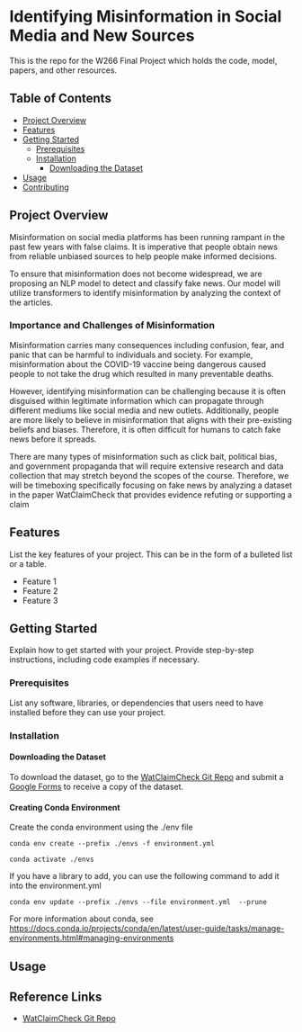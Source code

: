 # Identifying Misinformation in Social Media and New Sources

This is the repo for the W266 Final Project which holds the code, model, papers, and other resources.


## Table of Contents
- [Project Overview](#project-overview)
- [Features](#features)
- [Getting Started](#getting-started)
  - [Prerequisites](#prerequisites)
  - [Installation](#installation)
    - [Downloading the Dataset](#downloading-the-dataset) 
- [Usage](#usage)
- [Contributing](#contributing)

## Project Overview

Misinformation on social media platforms has been running rampant in the past few years with false claims. It is imperative that people obtain news from reliable unbiased sources to help people make informed decisions.

To ensure that misinformation does not become widespread, we are proposing an NLP model to detect and classify fake news. Our model will utilize transformers to identify misinformation by analyzing the context of the articles.

### Importance and Challenges of Misinformation

Misinformation carries many consequences including confusion, fear, and panic that can be harmful to individuals and society. For example, misinformation about the COVID-19 vaccine being dangerous caused people to not take the drug which resulted in many preventable deaths.

However, identifying misinformation can be challenging because it is often disguised within legitimate information which can propagate through different mediums like social media and new outlets. Additionally, people are more likely to believe in misinformation that aligns with their pre-existing beliefs and biases. Therefore, it is often difficult for humans to catch fake news before it spreads.

There are many types of misinformation such as click bait, political bias, and government propaganda that will require extensive research and data collection that may stretch beyond the scopes of the course. Therefore, we will be timeboxing specifically focusing on fake news by analyzing a dataset in the paper WatClaimCheck that provides evidence refuting or supporting a claim


## Features

List the key features of your project. This can be in the form of a bulleted list or a table. 

- Feature 1
- Feature 2
- Feature 3

## Getting Started

Explain how to get started with your project. Provide step-by-step instructions, including code examples if necessary.

### Prerequisites

List any software, libraries, or dependencies that users need to have installed before they can use your project.

### Installation

#### Downloading the Dataset

To download the dataset, go to the [WatClaimCheck Git Repo](https://github.com/nxii/WatClaimCheck/tree/main) and submit a [Google Forms](https://forms.gle/sEZjvJqmyHdR4AMKA) to receive a copy of the dataset.

#### Creating Conda Environment

Create the conda environment using the ./env file

`conda env create --prefix ./envs -f environment.yml`

`conda activate ./envs`

If you have a library to add, you can use the following command to add it into the environment.yml

`conda env update --prefix ./envs --file environment.yml  --prune`

For more information about conda, see https://docs.conda.io/projects/conda/en/latest/user-guide/tasks/manage-environments.html#managing-environments

## Usage

## Reference Links
- [WatClaimCheck Git Repo](https://github.com/nxii/WatClaimCheck/tree/main)